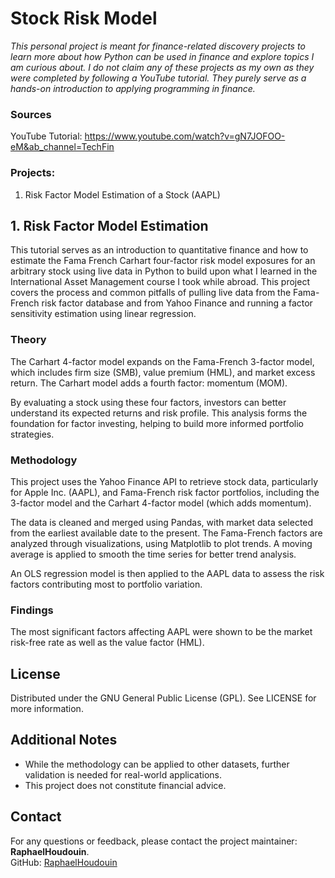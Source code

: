 # Stock Risk Model

*This personal project is meant for finance-related discovery projects to learn more about how Python can be used in finance and explore topics I am curious about. I do not claim any of these projects as my own as they were completed by following a YouTube tutorial. They purely serve as a hands-on introduction to applying programming in finance.*

### Sources
YouTube Tutorial: https://www.youtube.com/watch?v=gN7JOFOO-eM&ab_channel=TechFin

### Projects:
1. Risk Factor Model Estimation of a Stock (AAPL)

## 1. Risk Factor Model Estimation
This tutorial serves as an introduction to quantitative finance and how to estimate the Fama French Carhart four-factor risk model exposures for an arbitrary stock using live data in Python to build upon what I learned in the International Asset Management course I took while abroad. This project covers the process and common pitfalls of pulling live data from the Fama-French risk factor database and from Yahoo Finance and running a factor sensitivity estimation using linear regression.

### Theory
The Carhart 4-factor model expands on the Fama-French 3-factor model, which includes firm size (SMB), value premium (HML), and market excess return. The Carhart model adds a fourth factor: momentum (MOM).

By evaluating a stock using these four factors, investors can better understand its expected returns and risk profile. This analysis forms the foundation for factor investing, helping to build more informed portfolio strategies.

### Methodology
This project uses the Yahoo Finance API to retrieve stock data, particularly for Apple Inc. (AAPL), and Fama-French risk factor portfolios, including the 3-factor model and the Carhart 4-factor model (which adds momentum).

The data is cleaned and merged using Pandas, with market data selected from the earliest available date to the present. The Fama-French factors are analyzed through visualizations, using Matplotlib to plot trends. A moving average is applied to smooth the time series for better trend analysis.

An OLS regression model is then applied to the AAPL data to assess the risk factors contributing most to portfolio variation.

### Findings
The most significant factors affecting AAPL were shown to be the market risk-free rate as well as the value factor (HML).

## License

Distributed under the GNU General Public License (GPL). See LICENSE for more information.

## Additional Notes

- While the methodology can be applied to other datasets, further validation is needed for real-world applications.
- This project does not constitute financial advice.

## Contact

For any questions or feedback, please contact the project maintainer: **RaphaelHoudouin**.  
GitHub: [RaphaelHoudouin](https://github.com/RaphaelHoudouin)




